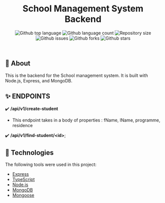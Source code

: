 <h1 align="center">School Management System Backend</h1>

<p align="center">
  <img alt="Github top language" src="https://img.shields.io/github/languages/top/manuel2u/DCIT-205-Mini-Project?color=56BEB8">

  <img alt="Github language count" src="https://img.shields.io/github/languages/count/manuel2u/DCIT-205-Mini-Project?color=56BEB8">

  <img alt="Repository size" src="https://img.shields.io/github/repo-size/manuel2u/DCIT-205-Mini-Project?color=56BEB8">

  <!-- <img alt="License" src="https://img.shields.io/github/license/qbentil/crowncast-backend?color=56BEB8"> -->

  <img alt="Github issues" src="https://img.shields.io/github/issues/manuel2u/DCIT-205-Mini-Project?color=56BEB8" />

  <img alt="Github forks" src="https://img.shields.io/github/forks/manuel2u/DCIT-205-Mini-Project?color=56BEB8" />

  <img alt="Github stars" src="https://img.shields.io/github/stars/manuel2u/DCIT-205-Mini-Project?color=56BEB8" />
</p>

<br>

## :dart: About ##
This is the backend for the School management system. It is built with Node.js, Express, and MongoDB. 

## :sparkles: ENDPOINTS ##

:heavy_check_mark: <strong>/api/v1/create-student</strong>
- <p>This endpoint takes in a body of properties : fName, lName, programme, residence</p>


:heavy_check_mark: <strong>/api/v1/find-student/<<id>id></strong>;

## :rocket: Technologies ##

The following tools were used in this project:


- [Express](https://expressjs.com/)
- [TypeScript](https://www.typescriptlang.org/)
- [Node.js](https://nodejs.org/en/)
- [MongoDB](https://www.mongodb.com/)
- [Mongoose](https://mongoosejs.com/)
